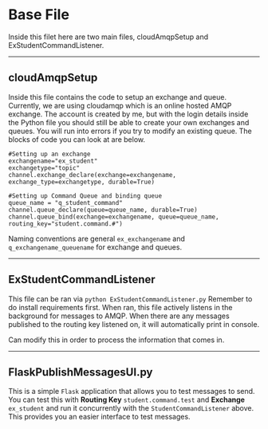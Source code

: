# Base File
Inside this filet here are two main files, cloudAmqpSetup and ExStudentCommandListener.
___
## cloudAmqpSetup

Inside this file contains the code to setup an exchange and queue. Currently, we are using cloudamqp which is an online hosted AMQP exchange. The account is created by me, but with the login details inside the Python file you should still be able to create your own exchanges and queues. You will run into errors if you try to modify an existing queue. The blocks of code you can look at are below.

```
#Setting up an exchange
exchangename="ex_student"
exchangetype="topic"
channel.exchange_declare(exchange=exchangename, exchange_type=exchangetype, durable=True)

#Setting up Command Queue and binding queue
queue_name = "q_student_command"
channel.queue_declare(queue=queue_name, durable=True)
channel.queue_bind(exchange=exchangename, queue=queue_name, routing_key="student.command.#")
```

Naming conventions are general `ex_exchangename` and `q_exchangename_queuename` for exchange and queues.

___
## ExStudentCommandListener

This file can be ran via `python ExStudentCommandListener.py` Remember to do install requirements first. When ran, this file actively listens in the background for messages to AMQP. When there are any messages published to the routing key listened on, it will automatically print in console. 

Can modify this in order to process the information that comes in.
___
## FlaskPublishMessagesUI.py
This is a simple `Flask` application that allows you to test messages to send. You can test this with **Routing Key** `student.command.test` and **Exchange** `ex_student` and run it concurrently with the `StudentCommandListener` above.
This provides you an easier interface to test messages.